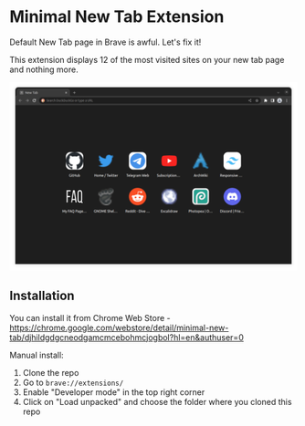 # Minimal New Tab Extension

Default New Tab page in Brave is awful. Let's fix it!

This extension displays 12 of the most visited sites on your new tab page and nothing more.

![Screenshot of the extension](screenshot.png)

## Installation

You can install it from Chrome Web Store - https://chrome.google.com/webstore/detail/minimal-new-tab/djhildgdgcneodgamcmcebohmcjogbol?hl=en&authuser=0

Manual install:

1. Clone the repo
2. Go to `brave://extensions/`
3. Enable "Developer mode" in the top right corner
4. Click on "Load unpacked" and choose the folder where you cloned this repo
